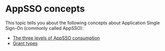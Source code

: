 # AppSSO concepts

This topic tells you about the following concepts about Application Single Sign-On 
(commonly called AppSSO):

- [The three levels of AppSSO consumption](./levels-of-consumption.hbs.md)
- [Grant types](./grant-types.hbs.md)
